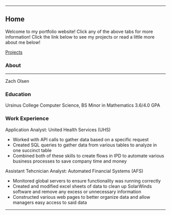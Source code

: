 

---
## Home
Welcome to my portfolio website! Click any of the above tabs for more information! Click the link below to see my projects or read a little more about me below! 

[Projects](projects.md)

### About
---
Zach Olsen
### Education
Ursinus College
Computer Science, BS
Minor in Mathematics
3.6/4.0 GPA

### Work Experience
Application Analyst: United Health Services (UHS)
- Worked with API calls to gather data based on a specific request
- Created SQL queries to gather data from various tables to analyze in one succinct table
- Combined both of these skills to create flows in IPD to automate various business processes to save company time and money

Assistant Tehcnician Analyst: Automated Financial Systems (AFS)
- Monitored global servers to ensure functionality was running correctly
- Created and modified excel sheets of data to clean up SolarWinds software and remove any excess or unnecessary information
- Constructed various web pages to better organize data and allow managers easy access to said data

---
